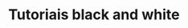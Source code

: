 ---
visible: false
layout: category
title: Tutoriais black and white
permalink: /blog/categoria/tutoriais/
pagination: 
  enabled: true
  category: tutoriais
  permalink: /:num/
  sort_field: 'title'
  sort_reverse: false
---